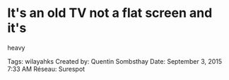 # lt's an old TV not a flat screen and it's
heavy

Tags: wilayahks
Created by: Quentin Sombsthay
Date: September 3, 2015 7:33 AM
Réseau: Surespot